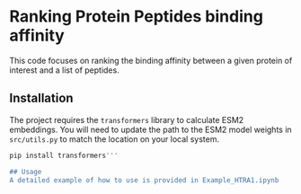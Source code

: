 # Ranking Protein Peptides binding affinity

This code focuses on ranking the binding affinity between a given protein of interest and a list of peptides.

## Installation

The project requires the `transformers` library to calculate ESM2 embeddings. You will need to update the path to the ESM2 model weights in `src/utils.py` to match the location on your local system.

```bash
pip install transformers'''

## Usage
A detailed example of how to use is provided in Example_HTRA1.ipynb
